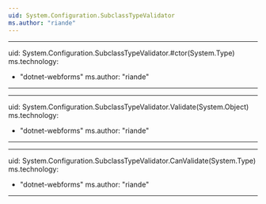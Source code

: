 ```yaml
---
uid: System.Configuration.SubclassTypeValidator
ms.author: "riande"
---
```


---
uid: System.Configuration.SubclassTypeValidator.#ctor(System.Type)
ms.technology: 
  - "dotnet-webforms"
ms.author: "riande"
---

---
uid: System.Configuration.SubclassTypeValidator.Validate(System.Object)
ms.technology: 
  - "dotnet-webforms"
ms.author: "riande"
---

---
uid: System.Configuration.SubclassTypeValidator.CanValidate(System.Type)
ms.technology: 
  - "dotnet-webforms"
ms.author: "riande"
---
